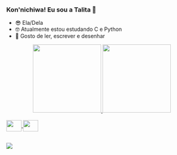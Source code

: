 ### Kon'nichiwa! Eu sou a Talita 👋

- 😎 Ela/Dela
- 🤓 Atualmente estou estudando C e Python
- 🥰 Gosto de ler, escrever e desenhar

<div align="center">
  <a href="https://github.com/TalitaAlvs">
  <img height="180em" src="https://github-readme-stats.vercel.app/api?username=TalitaAlvs&show_icons=true&theme=aura_dark&include_all_commits=true&count_private=true"/>
  <img height="180em" src="https://github-readme-stats.vercel.app/api/top-langs/?username=TalitaAlvs&layout=compact&langs_count=7&theme=aura_dark"/>
</div>
  
<div style="display: inline_block"><br>
  <img align="center" height="30" width="40" src="https://cdn.jsdelivr.net/gh/devicons/devicon/icons/c/c-line.svg" />
  <img align="center" height="30" width="40" src="https://cdn.jsdelivr.net/gh/devicons/devicon/icons/python/python-plain.svg" />

##
  
<div>
  <a href="https://www.linkedin.com/in/talita-alves-594aa6187/" target="_blank"><img src="https://img.shields.io/badge/-LinkedIn-%230077B5?style=for-the-badge&logo=linkedin&logoColor=white" target="_blank"></a> 
</div>
